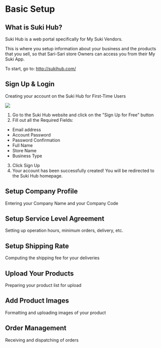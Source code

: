 
Basic Setup
=======

What is Suki Hub?
----------
Suki Hub is a web portal specifically for My Suki Vendors.

This is where you setup information about your business and the products that you sell, so that Sari-Sari store Owners can access you from their My Suki App.

To start, go to: http://sukihub.com/

Sign Up & Login
----------
Creating your account on the Suki Hub for First-Time Users

![](https://drive.google.com/uc?export=view&id=1gU5-38ezUxL9BWbDMAoxKTLhfB3w8ibA)
1. Go to the Suki Hub website and click on the "Sign Up for Free" button
2. Fill out all the Required Fields:
 * Email address
 * Account Password
 * Password Confirmation
 * Full Name
 * Store Name
 * Business Type
3. Click Sign Up
4. Your account has been successfully created! You will be redirected to the Suki Hub homepage.

Setup Company Profile
----------
Entering your Company Name and your Company Code

Setup Service Level Agreement
----------
Setting up operation hours, minimum orders, delivery, etc.

Setup Shipping Rate
----------
Computing the shipping fee for your deliveries

Upload Your Products
----------
Preparing your product list for upload

Add Product Images
----------
Formatting and uploading images of your product

Order Management
----------
Receiving and dispatching of orders


<!-- * list item 1
* list item 2

This is a hyperlink to [Google](http://google.com).

Images are like hyperlinks, but with an exclamation mark in front of them:
![](http://placekitten.com/g/250/250)


Heading2
=======

SubHeading 2
---------- -->
